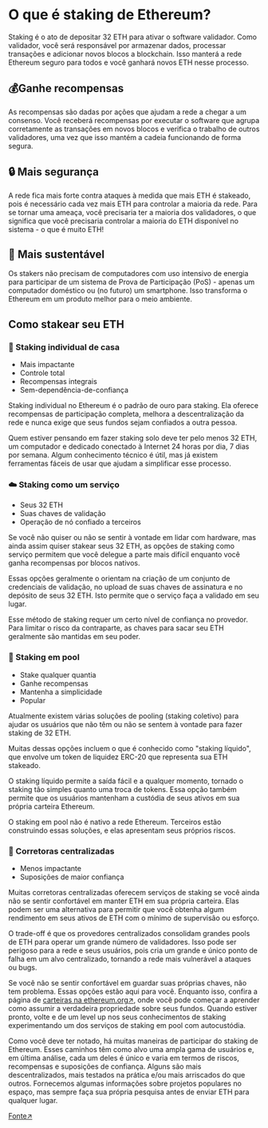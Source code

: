 # O que é staking de Ethereum?

Staking é o ato de depositar 32 ETH para ativar o software validador. Como validador, você será responsável por armazenar dados, processar transações e adicionar novos blocos a blockchain. Isso manterá a rede Ethereum seguro para todos e você ganhará novos ETH nesse processo.

## 💰Ganhe recompensas

As recompensas são dadas por ações que ajudam a rede a chegar a um consenso. Você receberá recompensas por executar o software que agrupa corretamente as transações em novos blocos e verifica o trabalho de outros validadores, uma vez que isso mantém a cadeia funcionando de forma segura.

## 🔒 Mais segurança

A rede fica mais forte contra ataques à medida que mais ETH é stakeado, pois é necessário cada vez mais ETH para controlar a maioria da rede. Para se tornar uma ameaça, você precisaria ter a maioria dos validadores, o que significa que você precisaria controlar a maioria do ETH disponível no sistema - o que é muito ETH!

## 🌿 Mais sustentável

Os stakers não precisam de computadores com uso intensivo de energia para participar de um sistema de Prova de Participação (PoS) - apenas um computador doméstico ou (no futuro) um smartphone. Isso transforma o Ethereum em um produto melhor para o meio ambiente.

## Como stakear seu ETH

### 🏡 Staking individual de casa

* Mais impactante
* Controle total
* Recompensas integrais
* Sem-dependência-de-confiança

Staking individual no Ethereum é o padrão de ouro para staking. Ela oferece recompensas de participação completa, melhora a descentralização da rede e nunca exige que seus fundos sejam confiados a outra pessoa.

Quem estiver pensando em fazer staking solo deve ter pelo menos 32 ETH, um computador e dedicado conectado à Internet 24 horas por dia, 7 dias por semana. Algum conhecimento técnico é útil, mas já existem ferramentas fáceis de usar que ajudam a simplificar esse processo.

### ☁️ Staking como um serviço

* Seus 32 ETH
* Suas chaves de validação
* Operação de nó confiado a terceiros

Se você não quiser ou não se sentir à vontade em lidar com hardware, mas ainda assim quiser stakear seus 32 ETH, as opções de staking como serviço permitem que você delegue a parte mais difícil enquanto você ganha recompensas por blocos nativos.

Essas opções geralmente o orientam na criação de um conjunto de credenciais de validação, no upload de suas chaves de assinatura e no depósito de seus 32 ETH. Isto permite que o serviço faça a validado em seu lugar.

Esse método de staking requer um certo nível de confiança no provedor. Para limitar o risco da contraparte, as chaves para sacar seu ETH geralmente são mantidas em seu poder.

### 🪺 Staking em pool

* Stake qualquer quantia
* Ganhe recompensas
* Mantenha a simplicidade
* Popular

Atualmente existem várias soluções de pooling (staking coletivo) para ajudar os usuários que não têm ou não se sentem à vontade para fazer staking de 32 ETH.

Muitas dessas opções incluem o que é conhecido como "staking líquido", que envolve um token de liquidez ERC-20 que representa sua ETH stakeado.

O staking líquido permite a saída fácil e a qualquer momento, tornado o staking tão simples quanto uma troca de tokens. Essa opção também permite que os usuários mantenham a custódia de seus ativos em sua própria carteira Ethereum.

O staking em pool não é nativo a rede Ethereum. Terceiros estão construindo essas soluções, e elas apresentam seus próprios riscos.

### 🏢 Corretoras centralizadas

* Menos impactante
* Suposições de maior confiança

Muitas corretoras centralizadas oferecem serviços de staking se você ainda não se sentir confortável em manter ETH em sua própria carteira. Elas podem ser uma alternativa para permitir que você obtenha algum rendimento em seus ativos de ETH com o mínimo de supervisão ou esforço.

O trade-off é que os provedores centralizados consolidam grandes pools de ETH para operar um grande número de validadores. Isso pode ser perigoso para a rede e seus usuários, pois cria um grande e único ponto de falha em um alvo centralizado, tornando a rede mais vulnerável a ataques ou bugs.

Se você não se sentir confortável em guardar suas próprias chaves, não tem problema. Essas opções estão aqui para você. Enquanto isso, confira a página de [carteiras na ethereum.org↗](https://ethereum.org/en/wallets/), onde você pode começar a aprender como assumir a verdadeira propriedade sobre seus fundos. Quando estiver pronto, volte e de um level up nos seus conhecimentos de staking experimentando um dos serviços de staking em pool com autocustódia.



Como você deve ter notado, há muitas maneiras de participar do staking de Ethereum. Esses caminhos têm como alvo uma ampla gama de usuários e, em última análise, cada um deles é único e varia em termos de riscos, recompensas e suposições de confiança. Alguns são mais descentralizados, mais testados na prática e/ou mais arriscados do que outros. Fornecemos algumas informações sobre projetos populares no espaço, mas sempre faça sua própria pesquisa antes de enviar ETH para qualquer lugar.

[Fonte↗](https://ethereum.org/en/staking/)
